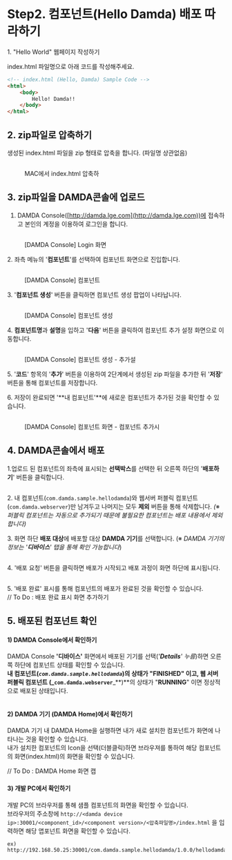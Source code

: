 # Step2. 컴포넌트(Hello Damda) 배포 따라하기

1\. "Hello World" 웹페이지 작성하기

index.html 파일명으로 아래 코드를 작성해주세요.

```html
<!-- index.html (Hello, Damda) Sample Code -->
<html>
    <body>
        Hello! Damda!!
    </body>
</html>
```

## 2. zip파일로 압축하기

생성된 index.html 파일을 zip 형태로 압축을 합니다. (파일명 상관없음)

<figure><img src="../.gitbook/assets/image (3) (1).png" alt=""><figcaption><p>MAC에서 index.html 압축하</p></figcaption></figure>

## 3. zip파일을 DAMDA콘솔에 업로드

1. DAMDA Console([http://damda.lge.com](http://damda.lge.com))에 접속하고 본인의 계정을 이용하여 로그인을 합니다.&#x20;

<figure><img src="../.gitbook/assets/image (5).png" alt=""><figcaption><p>[DAMDA Console] Login 화면</p></figcaption></figure>

2\. 좌측 메뉴의 '**컴포넌트**'를 선택하여 컴포넌트 화면으로 진입합니다.&#x20;

<figure><img src="../.gitbook/assets/image (9).png" alt=""><figcaption><p>[DAMDA Console] 컴포넌트</p></figcaption></figure>

3\. '**컴포넌트 생성**' 버튼을 클릭하면 컴포넌트 생성 팝업이 나타납니다.&#x20;

<figure><img src="../.gitbook/assets/image (7) (1).png" alt=""><figcaption><p>[DAMDA Console] 컴포넌트 생성</p></figcaption></figure>

4\. **컴포넌트명**과 **설명**을 입하고 '**다음**' 버튼을 클릭하여 컴포넌트 추가 설정 화면으로 이동합니다.&#x20;

<figure><img src="../.gitbook/assets/image (8) (1).png" alt=""><figcaption><p>[DAMDA Console] 컴포넌트 생성 - 추가설</p></figcaption></figure>

5\. '**코드**' 항목의 '**추가**' 버튼을 이용하여 2단계에서 생성된 zip 파일을 추가한 뒤 '**저장**' 버튼을 통해 컴포넌트를 저장합니다.

6\. 저장이 완료되면 '**내 컴포넌트'**에 새로운 컴포넌트가 추가된 것을 확인할 수 있습니다.&#x20;

<figure><img src="../.gitbook/assets/image (10) (1).png" alt=""><figcaption><p>[DAMDA Console] 컴포넌트 화면 - 컴포넌트 추가시</p></figcaption></figure>

## 4. DAMDA콘솔에서 배포

1.업로드 된 컴포넌트의 좌측에 표시되는 **선택박스**를 선택한 뒤 오른쪽 하단의 '**배포하기**' 버튼을 클릭합니다.

<figure><img src="../.gitbook/assets/image (1) (1).png" alt=""><figcaption></figcaption></figure>

2\. 내 컴포넌트(`com.damda.sample.hellodamda`)와 웹서버 퍼블릭 컴포넌트(`com.damda.webserver`)만 남겨두고 나머지는 모두 **제외** 버튼을 통해 삭제합니다. _(_※ _퍼블릭 컴포넌트는 자동으로 추가되기 때문에 불필요한 컴포넌트는 배포 내용에서 제외합니다)_

3\. 화면 하단 **배포 대상**에 배포할 대상 **DAMDA 기기**를 선택합니다. (※ _DAMDA 기기의 정보는 '**디바이스**' 탭을 통해 확인 가능합니다_)

<figure><img src="../.gitbook/assets/image (11) (1).png" alt=""><figcaption></figcaption></figure>

4\. '배포 요청' 버튼을 클릭하면 배포가 시작되고 배포 과정이 화면 하단에 표시됩니다.

<figure><img src="../.gitbook/assets/image (3) (2).png" alt=""><figcaption></figcaption></figure>

5\. '배포 완료' 표시를 통해 컴포넌트의 배포가 완료된 것을 확인할 수 있습니다.  \
// To Do : 배포 완료 표시 화면 추가하기&#x20;

## 5. 배포된 컴포넌트 확인

#### 1) DAMDA Console에서 확인하기

DAMDA Console  **'디바이스'** 화면에서 배포된 기기를 선택(_'**Details**' 누름_)하면 오른쪽 하단에 컴포넌트 상태를 확인할 수 있습니다. \
**내 컴포넌트(**_**`com.damda.sample.hellodamda`**_**)**의 상태가 "**FINISHED**" 이고, **웹 서버 퍼블릭 컴포넌트 (**_**`com.damda.webserver`**_**)**의 상태가 "**RUNNING**" 이면 정상적으로 배포된 상태입니다.&#x20;

<figure><img src="../.gitbook/assets/image (7) (3).png" alt=""><figcaption></figcaption></figure>

#### 2) DAMDA 기기 (DAMDA Home)에서 확인하기

DAMDA 기기 내 DAMDA Home을 실행하면 내가 새로 설치한 컴포넌트가 화면에 나타나는 것을 확인할 수 있습니다. \
내가 설치한 컴포넌트의 Icon을 선택(더블클릭)하면 브라우져를 통하여 해당 컴포넌트의 화면(index.html)의 화면을 확인할 수 있습니다.&#x20;

// To Do : DAMDA Home 화면 캡

#### 3) 개발 PC에서 확인하기

개발 PC의 브라우저를 통해 샘플 컴포넌트의 화면을 확인할 수 있습니다. \
브라우저의 주소창에 `http://<damda device ip>:30001/<component_id>/<component version>/<압축파일명>/index.html` 을 입력하면 해당 앱포넌트 화면을 확인할 수 있습니다.&#x20;

```
ex) http://192.168.50.25:30001/com.damda.sample.hellodamda/1.0.0/hellodamda/index.html
```

<figure><img src="../.gitbook/assets/image (2) (4).png" alt=""><figcaption></figcaption></figure>
